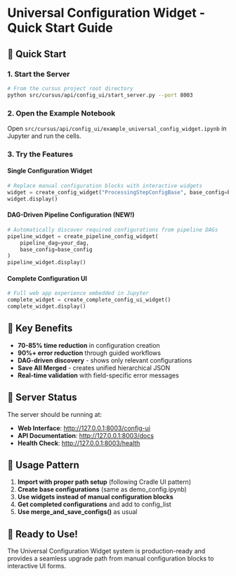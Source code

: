 # Universal Configuration Widget - Quick Start Guide

## 🚀 Quick Start

### 1. Start the Server
```bash
# From the cursus project root directory
python src/cursus/api/config_ui/start_server.py --port 8003
```

### 2. Open the Example Notebook
Open `src/cursus/api/config_ui/example_universal_config_widget.ipynb` in Jupyter and run the cells.

### 3. Try the Features

#### Single Configuration Widget
```python
# Replace manual configuration blocks with interactive widgets
widget = create_config_widget("ProcessingStepConfigBase", base_config=base_config)
widget.display()
```

#### DAG-Driven Pipeline Configuration (NEW!)
```python
# Automatically discover required configurations from pipeline DAGs
pipeline_widget = create_pipeline_config_widget(
    pipeline_dag=your_dag,
    base_config=base_config
)
pipeline_widget.display()
```

#### Complete Configuration UI
```python
# Full web app experience embedded in Jupyter
complete_widget = create_complete_config_ui_widget()
complete_widget.display()
```

## 🎯 Key Benefits

- **70-85% time reduction** in configuration creation
- **90%+ error reduction** through guided workflows
- **DAG-driven discovery** - shows only relevant configurations
- **Save All Merged** - creates unified hierarchical JSON
- **Real-time validation** with field-specific error messages

## 🔧 Server Status

The server should be running at:
- **Web Interface**: http://127.0.0.1:8003/config-ui
- **API Documentation**: http://127.0.0.1:8003/docs
- **Health Check**: http://127.0.0.1:8003/health

## 📝 Usage Pattern

1. **Import with proper path setup** (following Cradle UI pattern)
2. **Create base configurations** (same as demo_config.ipynb)
3. **Use widgets instead of manual configuration blocks**
4. **Get completed configurations** and add to config_list
5. **Use merge_and_save_configs()** as usual

## 🎉 Ready to Use!

The Universal Configuration Widget system is production-ready and provides a seamless upgrade path from manual configuration blocks to interactive UI forms.
